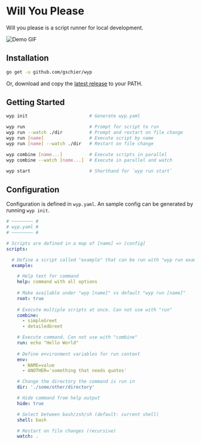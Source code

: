 # Will You Please

Will you please is a script runner for local development.

![Demo GIF](https://raw.githubusercontent.com/gschier/wyp/master/screenshots/demo.gif)

## Installation

```bash
go get -u github.com/gschier/wyp
```

Or, download and copy the [latest release](https://github.com/gschier/wyp/releases) to your PATH.

## Getting Started

```bash
wyp init                       # Generate wyp.yaml

wyp run                        # Prompt for script to run
wyp run --watch ./dir          # Prompt and restart on file change
wyp run [name]                 # Execute script by name
wyp run [name] --watch ./dir   # Restart on file change

wyp combine [name...]          # Execute scripts in parallel
wyp combine --watch [name...]  # Execute in parallel and watch

wyp start                      # Shorthand for `wyp run start`
```

## Configuration

Configuration is defined in `wyp.yaml`. An sample config can be generated by running `wyp init`.

```yaml
# ~~~~~~~~ #
# wyp.yaml #
# ~~~~~~~~ #

# Scripts are defined in a map of [name] => [config]
scripts:

  # Define a script called "example" that can be run with "wyp run example"
  example:

    # Help text for command
    help: command with all options
  
    # Make available under "wyp [name]" vs default "wyp run [name]"
    root: true
  
    # Execute multiple scripts at once. Can not use with "run"
    combine:
      - simpleGreet
      - detailedGreet

    # Execute command. Can not use with "combine"
    run: echo "Hello World"
  
    # Define environment variables for run context
    env:
      - NAME=value
      - ANOTHER='something that needs quotes'

    # Change the directory the command is run in
    dir: './some/other/directory'

    # Hide command from help output
    hide: true

    # Select between bash/zsh/sh (default: current shell)
    shell: bash

    # Restart on file changes (recursive)
    watch: .
```
